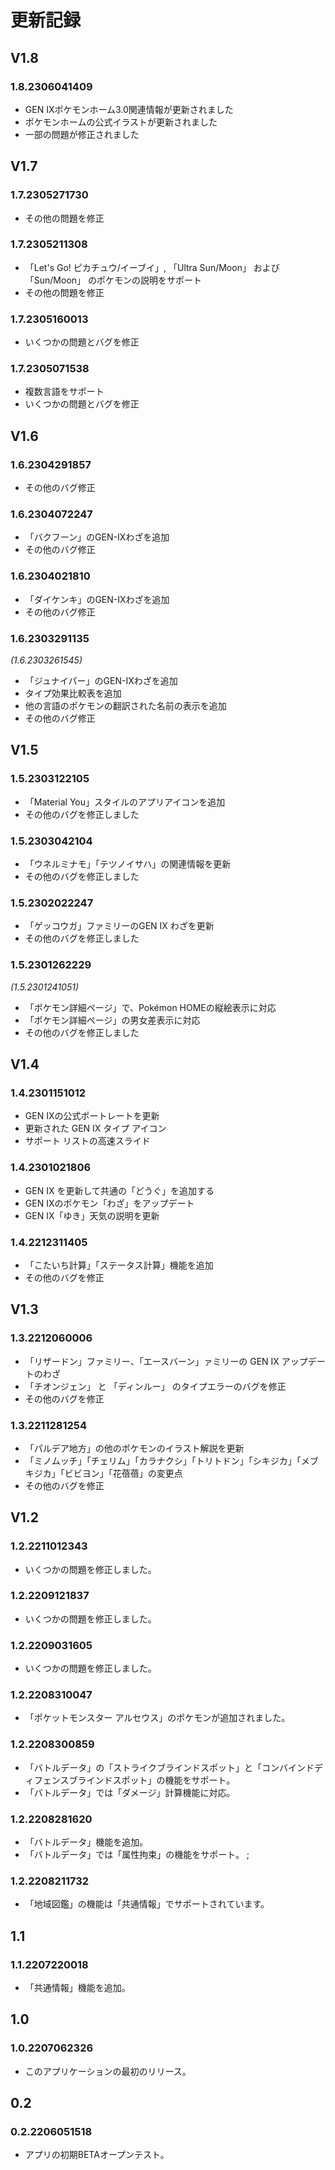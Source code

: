 # 更新記録
## V1.8
### 1.8.2306041409
- GEN IXポケモンホーム3.0関連情報が更新されました
- ポケモンホームの公式イラストが更新されました
- 一部の問題が修正されました
## V1.7
### 1.7.2305271730
- その他の問題を修正
### 1.7.2305211308
- 「Let's Go! ピカチュウ/イーブイ」, 「Ultra Sun/Moon」 および 「Sun/Moon」 のポケモンの説明をサポート
- その他の問題を修正
### 1.7.2305160013
- いくつかの問題とバグを修正
### 1.7.2305071538
- 複数言語をサポート
- いくつかの問題とバグを修正
## V1.6
### 1.6.2304291857
- その他のバグ修正
### 1.6.2304072247
- 「バクフーン」のGEN-IXわざを追加
- その他のバグ修正
### 1.6.2304021810
- 「ダイケンキ」のGEN-IXわざを追加
- その他のバグ修正
### 1.6.2303291135
_(1.6.2303261545)_
- 「ジュナイパー」のGEN-IXわざを追加
- タイプ効果比較表を追加
- 他の言語のポケモンの翻訳された名前の表示を追加
- その他のバグ修正


## V1.5
### 1.5.2303122105
- 「Material You」スタイルのアプリアイコンを追加
- その他のバグを修正しました

### 1.5.2303042104
- 「ウネルミナモ」「テツノイサハ」の関連情報を更新
- その他のバグを修正しました
### 1.5.2302022247
- 「ゲッコウガ」ファミリーのGEN IX わざを更新
- その他のバグを修正しました
### 1.5.2301262229
_(1.5.2301241051)_
- 「ポケモン詳細ページ」で、Pokémon HOMEの縦絵表示に対応
- 「ポケモン詳細ページ」の男女差表示に対応
- その他のバグを修正しました
## V1.4
### 1.4.2301151012
- GEN IXの公式ポートレートを更新
- 更新された GEN IX タイプ アイコン
- サポート リストの高速スライド
### 1.4.2301021806
- GEN IX を更新して共通の「どうぐ」を追加する
- GEN IXのポケモン「わざ」をアップデート
- GEN IX「ゆき」天気の説明を更新
### 1.4.2212311405
- 「こたいち計算」「ステータス計算」機能を追加
- その他のバグを修正
## V1.3
### 1.3.2212060006
- 「リザードン」ファミリー、「エースバーン」ァミリーの GEN IX アップデートのわざ
- 「チオンジェン」 と 「ディンルー」 のタイプエラーのバグを修正
- その他のバグを修正
### 1.3.2211281254
- 「パルデア地方」の他のポケモンのイラスト解説を更新
- 「ミノムッチ」「チェリム」「カラナクシ」「トリトドン」「シキジカ」「メブキジカ」「ビビヨン」「花蓓蓓」の変更点
- その他のバグを修正
## V1.2
### 1.2.2211012343
- いくつかの問題を修正しました。
### 1.2.2209121837
- いくつかの問題を修正しました。
### 1.2.2209031605
- いくつかの問題を修正しました。
### 1.2.2208310047
- 「ポケットモンスター アルセウス」のポケモンが追加されました。
### 1.2.2208300859
- 「バトルデータ」の「ストライクブラインドスポット」と「コンバインドディフェンスブラインドスポット」の機能をサポート。
- 「バトルデータ」では「ダメージ」計算機能に対応。
### 1.2.2208281620 
- 「バトルデータ」機能を追加。
- 「バトルデータ」では「属性拘束」の機能をサポート。 ;
### 1.2.2208211732
- 「地域図鑑」の機能は「共通情報」でサポートされています。
## 1.1
### 1.1.2207220018
- 「共通情報」機能を追加。
## 1.0
### 1.0.2207062326
- このアプリケーションの最初のリリース。
## 0.2
### 0.2.2206051518
- アプリの初期BETAオープンテスト。

